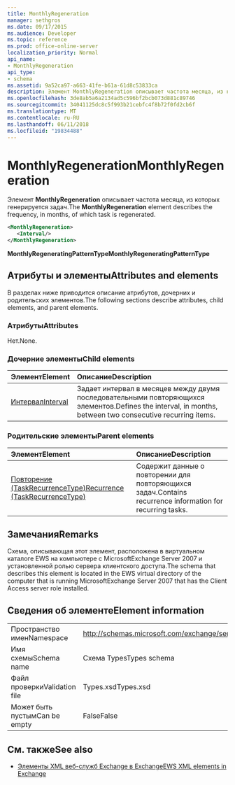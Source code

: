 ```yaml
---
title: MonthlyRegeneration
manager: sethgros
ms.date: 09/17/2015
ms.audience: Developer
ms.topic: reference
ms.prod: office-online-server
localization_priority: Normal
api_name:
- MonthlyRegeneration
api_type:
- schema
ms.assetid: 9a52ca97-a663-41fe-b61a-61d8c53833ca
description: Элемент MonthlyRegeneration описывает частота месяца, из которых генерируется задач.
ms.openlocfilehash: 3de8ab5a6a2134ad5c596bf2bcb073d881c89746
ms.sourcegitcommit: 34041125dc8c5f993b21cebfc4f8b72f0fd2cb6f
ms.translationtype: MT
ms.contentlocale: ru-RU
ms.lasthandoff: 06/11/2018
ms.locfileid: "19834488"
---
```

# <a name="monthlyregeneration"></a><span data-ttu-id="3bf91-103">MonthlyRegeneration</span><span class="sxs-lookup"><span data-stu-id="3bf91-103">MonthlyRegeneration</span></span>

<span data-ttu-id="3bf91-104">Элемент **MonthlyRegeneration** описывает частота месяца, из которых генерируется задач.</span><span class="sxs-lookup"><span data-stu-id="3bf91-104">The **MonthlyRegeneration** element describes the frequency, in months, of which task is regenerated.</span></span> 
  
```xml
<MonthlyRegeneration>
   <Interval/>
</MonthlyRegeneration>
```

 <span data-ttu-id="3bf91-105">**MonthlyRegeneratingPatternType**</span><span class="sxs-lookup"><span data-stu-id="3bf91-105">**MonthlyRegeneratingPatternType**</span></span>
## <a name="attributes-and-elements"></a><span data-ttu-id="3bf91-106">Атрибуты и элементы</span><span class="sxs-lookup"><span data-stu-id="3bf91-106">Attributes and elements</span></span>

<span data-ttu-id="3bf91-107">В разделах ниже приводится описание атрибутов, дочерних и родительских элементов.</span><span class="sxs-lookup"><span data-stu-id="3bf91-107">The following sections describe attributes, child elements, and parent elements.</span></span>
  
### <a name="attributes"></a><span data-ttu-id="3bf91-108">Атрибуты</span><span class="sxs-lookup"><span data-stu-id="3bf91-108">Attributes</span></span>

<span data-ttu-id="3bf91-109">Нет.</span><span class="sxs-lookup"><span data-stu-id="3bf91-109">None.</span></span>
  
### <a name="child-elements"></a><span data-ttu-id="3bf91-110">Дочерние элементы</span><span class="sxs-lookup"><span data-stu-id="3bf91-110">Child elements</span></span>

|<span data-ttu-id="3bf91-111">**Элемент**</span><span class="sxs-lookup"><span data-stu-id="3bf91-111">**Element**</span></span>|<span data-ttu-id="3bf91-112">**Описание**</span><span class="sxs-lookup"><span data-stu-id="3bf91-112">**Description**</span></span>|
|:-----|:-----|
|[<span data-ttu-id="3bf91-113">Интервал</span><span class="sxs-lookup"><span data-stu-id="3bf91-113">Interval</span></span>](interval.md) <br/> |<span data-ttu-id="3bf91-114">Задает интервал в месяцев между двумя последовательными повторяющихся элементов.</span><span class="sxs-lookup"><span data-stu-id="3bf91-114">Defines the interval, in months, between two consecutive recurring items.</span></span>  <br/> |
   
### <a name="parent-elements"></a><span data-ttu-id="3bf91-115">Родительские элементы</span><span class="sxs-lookup"><span data-stu-id="3bf91-115">Parent elements</span></span>

|<span data-ttu-id="3bf91-116">**Элемент**</span><span class="sxs-lookup"><span data-stu-id="3bf91-116">**Element**</span></span>|<span data-ttu-id="3bf91-117">**Описание**</span><span class="sxs-lookup"><span data-stu-id="3bf91-117">**Description**</span></span>|
|:-----|:-----|
|[<span data-ttu-id="3bf91-118">Повторение (TaskRecurrenceType)</span><span class="sxs-lookup"><span data-stu-id="3bf91-118">Recurrence (TaskRecurrenceType)</span></span>](recurrence-taskrecurrencetype.md) <br/> |<span data-ttu-id="3bf91-119">Содержит данные о повторении для повторяющихся задач.</span><span class="sxs-lookup"><span data-stu-id="3bf91-119">Contains recurrence information for recurring tasks.</span></span>  <br/> |
   
## <a name="remarks"></a><span data-ttu-id="3bf91-120">Замечания</span><span class="sxs-lookup"><span data-stu-id="3bf91-120">Remarks</span></span>

<span data-ttu-id="3bf91-121">Схема, описывающая этот элемент, расположена в виртуальном каталоге EWS на компьютере с MicrosoftExchange Server 2007 и установленной ролью сервера клиентского доступа.</span><span class="sxs-lookup"><span data-stu-id="3bf91-121">The schema that describes this element is located in the EWS virtual directory of the computer that is running MicrosoftExchange Server 2007 that has the Client Access server role installed.</span></span>
  
## <a name="element-information"></a><span data-ttu-id="3bf91-122">Сведения об элементе</span><span class="sxs-lookup"><span data-stu-id="3bf91-122">Element information</span></span>

|||
|:-----|:-----|
|<span data-ttu-id="3bf91-123">Пространство имен</span><span class="sxs-lookup"><span data-stu-id="3bf91-123">Namespace</span></span>  <br/> |http://schemas.microsoft.com/exchange/services/2006/types  <br/> |
|<span data-ttu-id="3bf91-124">Имя схемы</span><span class="sxs-lookup"><span data-stu-id="3bf91-124">Schema name</span></span>  <br/> |<span data-ttu-id="3bf91-125">Схема Types</span><span class="sxs-lookup"><span data-stu-id="3bf91-125">Types schema</span></span>  <br/> |
|<span data-ttu-id="3bf91-126">Файл проверки</span><span class="sxs-lookup"><span data-stu-id="3bf91-126">Validation file</span></span>  <br/> |<span data-ttu-id="3bf91-127">Types.xsd</span><span class="sxs-lookup"><span data-stu-id="3bf91-127">Types.xsd</span></span>  <br/> |
|<span data-ttu-id="3bf91-128">Может быть пустым</span><span class="sxs-lookup"><span data-stu-id="3bf91-128">Can be empty</span></span>  <br/> |<span data-ttu-id="3bf91-129">False</span><span class="sxs-lookup"><span data-stu-id="3bf91-129">False</span></span>  <br/> |
   
## <a name="see-also"></a><span data-ttu-id="3bf91-130">См. также</span><span class="sxs-lookup"><span data-stu-id="3bf91-130">See also</span></span>



- [<span data-ttu-id="3bf91-131">Элементы XML веб-служб Exchange в Exchange</span><span class="sxs-lookup"><span data-stu-id="3bf91-131">EWS XML elements in Exchange</span></span>](ews-xml-elements-in-exchange.md)

